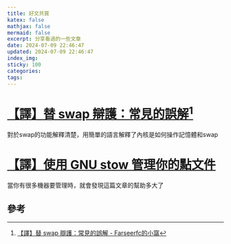 ```yaml
---
title: 好文共賞
katex: false
mathjax: false
mermaid: false
excerpt: 分享看過的一些文章
date: 2024-07-09 22:46:47
updated: 2024-07-09 22:46:47
index_img:
sticky: 100
categories:
tags:
---
```


# [【譯】替 swap 辯護：常見的誤解](https://farseerfc.me/in-defence-of-swap.html)[^1]

對於swap的功能解釋清楚，用簡單的語言解釋了內核是如何操作記憶體和swap

# [【譯】使用 GNU stow 管理你的點文件](https://farseerfc.me/using-gnu-stow-to-manage-your-dotfiles.html)

當你有很多機器要管理時，就會發現這篇文章的幫助多大了

##  參考

[^1]: [【譯】替 swap 辯護：常見的誤解 - Farseerfc的小窩](https://farseerfc.me/in-defence-of-swap.html)
[^2]: [【譯】使用 GNU stow 管理你的點文件 - Farseerfc的小窩](https://farseerfc.me/using-gnu-stow-to-manage-your-dotfiles.html)